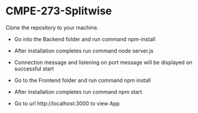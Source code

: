 # CMPE-273-Splitwise
Clone the repository to your machine.
* Go into the Backend folder and run command npm-install
* After installation completes run command node server.js
* Connection message and listening on port message will be displayed on successful start

* Go to the Frontend folder and run command npm install
* After installation completes run command npm start
* Go to url http://localhost:3000 to view App
